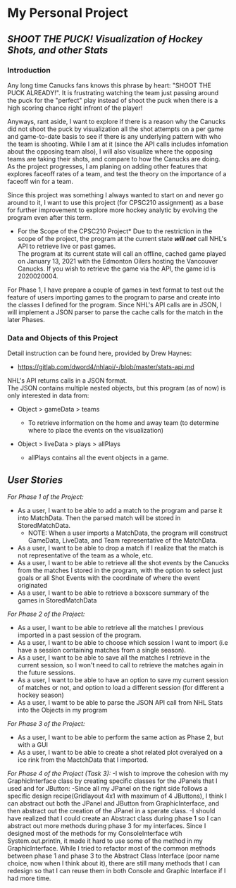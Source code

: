 # My Personal Project

## *SHOOT THE PUCK!  Visualization of Hockey Shots, and other Stats*

### Introduction

Any long time Canucks fans knows this phrase by heart: "SHOOT THE PUCK ALREADY!".  It is frustrating watching the team just passing around the puck for the "perfect" play instead of shoot the puck when there is a high scoring chance right infront of the player!

Anyways, rant aside, I want to explore if there is a reason why the Canucks did not shoot the puck by visualization all the shot attempts on a per game and game-to-date basis to see if there is any underlying pattern with who the team is shooting.
While I am at it (since the API calls includes infomation about the opposing team also), I will also visualize where the opposing teams are taking their shots, and compare to how the Canucks are doing.
As the project progresses, I am planing on adding other features that explores faceoff rates of a team, and test the theory on the importance of a faceoff win for a team.

Since this project was something I always wanted to start on and never go around to it, I want to use this project (for CPSC210 assignment) as a base for further improvement to explore more hockey analytic by evolving the program even after this term. 


* For the Scope of the CPSC210 Project*
Due to the restriction in the scope of the project, the program at the current state ***will not*** call NHL's API to  retrieve live or past games.  
The program at its current state will call an offline, cached game played on January 13, 2021 with the Edmonton Oilers hosting the Vancouver Canucks.
If you wish to retrieve the game via the API, the game id is 2020020004.

For Phase 1, I have prepare a couple of games in text format to test out the feature of users importing games to the program to parse and create into the classes I defined for the program.
Since NHL's API calls are in JSON, I will implement a JSON parser to parse the cache calls for the match in the later Phases.  


### Data and Objects of this Project

Detail instruction can be found here, provided by Drew Haynes:
- https://gitlab.com/dword4/nhlapi/-/blob/master/stats-api.md

NHL's API returns calls in a JSON format.  
The JSON contains multiple nested objects, but this program (as of now) is only interested in data from:

- Object > gameData > teams 

    - To retrieve information on the home and away team (to determine where to place the events on the visualization)
    
- Object > liveData > plays > allPlays

    - allPlays contains all the event objects in a game.
    



## ***User Stories***

*For Phase 1 of the Project:*
- As a user, I want to be able to add a match to the program and parse it into MatchData. Then the parsed match will be stored in StoredMatchData.
    - NOTE: When a user imports a MatchData, the program will construct GameData, LiveData, and Team representative of the MatchData.
- As a user, I want to be able to drop a match if I realize that the match is not representative of the team as a whole, etc.
- As a user, I want to be able to retrieve all the shot events by the Canucks  from the matches I stored in the program, with the option to select just goals or all Shot Events with the coordinate of where the event originated
- As a user, I want to be able to retrieve a boxscore summary of the games in StoredMatchData

*For Phase 2 of the Project:*
- As a user, I want to be able to retrieve all the matches I previous imported in a past session of the program.
- As a user, I want to be able to choose which session I want to import (i.e have a session containing matches from a single season).
- As a user, I want to be able to save all the matches I retrieve in the current session, so I won't need to call to retrieve the matches again in the future sessions.
- As a user, I want to be able to have an option to save my current session of matches or not, and option to load a different session (for different a hockey season)
- As a user, I wamt to be able to parse the JSON API call from NHL Stats into the Objects in my program

*For Phase 3 of the Project:*
- As a user, I want to be able to perform the same action as Phase 2, but with a GUI
- As a user, I want to be able to create a shot related plot overalyed on a ice rink from the MactchData that I imported.

*For Phase 4 of the Project (Task 3):*
-I wish to improve the cohesion with my GraphicInterface class by creating specific classes for the JPanels that I used and for JButton:
-Since all my JPanel on the right side follows a specific design recipe(Gridlayout 4x1 with maximum of 4 JButtons), I think I can abstract out both the JPanel and JButton from GraphicInterface, and then abstract out the creation of the JPanel in a sperate class.
-I should have realized that I could create an Abstract class during phase 1 so I can abstract out more methods during phase 3 for my interfaces.  Since I designed most of the methods for my ConsoleInterface wtih System.out.println, it made it hard to use some of the method in my GraphicInterface.
While I tried to refactor most of the common methods between phase 1 and phase 3 to the Abstract Class Interface (poor name choice, now when I think about it), there are still many methods that I can redesign so that I can reuse them in both Console and Graphic Interface if I had more time.

